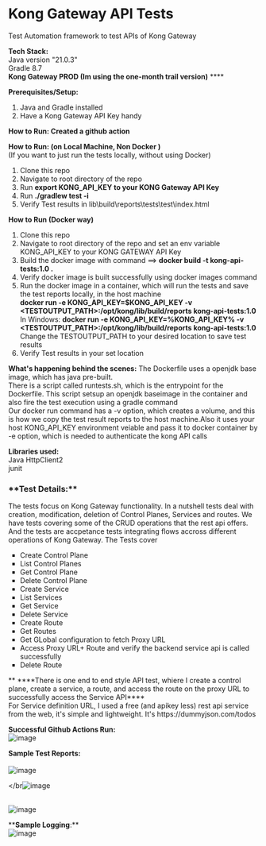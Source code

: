 # Kong Gateway API Tests 
Test Automation framework to test APIs of Kong Gateway

**Tech Stack:**</br>
Java version "21.0.3"</br>
Gradle 8.7</br>
**Kong Gateway PROD (Im using the one-month trail version)**
****</br>

**Prerequisites/Setup:**
1. Java and Gradle installed</br>
2. Have a Kong Gateway API Key handy 

**How to Run: Created a github action** </br>

**How to Run: (on Local Machine, Non Docker )** </br>
(If you want to just run the tests locally, without using Docker) </br>

1. Clone this repo </br>
2. Navigate to root directory of the repo </br>
3. Run **export KONG_API_KEY to your KONG Gateway API Key**
4. Run **./gradlew test -i** </br>
5. Verify Test results in lib\build\reports\tests\test\index.html </br>

**How to Run (Docker way)** 
1. Clone this repo </br>
2. Navigate to root directory of the repo and set an env variable KONG_API_KEY to your KONG GATEWAY API Key</br>
3. Build the docker image with command ==> **docker build -t kong-api-tests:1.0 .** </br>
4. Verify docker image is built successfully using docker images command
5. Run the docker image in a container, which will run the tests and save the test reports locally, in the host machine </br>
   **docker run -e KONG_API_KEY=$KONG_API_KEY -v <TESTOUTPUT_PATH>:/opt/kong/lib/build/reports kong-api-tests:1.0 </br>**
    In Windows: **docker run -e KONG_API_KEY=%KONG_API_KEY% -v <TESTOUTPUT_PATH>:/opt/kong/lib/build/reports kong-api-tests:1.0 </br>**
   Change the TESTOUTPUT_PATH to your desired location to save test results
4. Verify Test results in your set location </br>
 
**What's happening behind the scenes:**
The Dockerfile uses a openjdk base image, which has java pre-built. </br>
There is a script called runtests.sh, which is the entrypoint for the Dockerfile. This script setsup an openjdk baseimage in the container and also fire the test execution using a gradle command </br> 
Our docker run command has a -v option, which creates a volume, and this is how we copy the test result reports to the host machine.Also it uses your host KONG_API_KEY environment veiable and pass it to docker container by -e option, which is needed to authenticate the kong API calls


**Libraries used:**</br>
Java HttpClient2</br>
junit </br>

<h3>**Test Details:**</h3>
The tests focus on Kong Gateway functionality. In a nutshell tests deal with creation, modification, deletion of Control Planes, Services and routes. We have tests covering some of the CRUD operations that the rest api offers. And the tests are accpetance tests integrating flows accross different operations of Kong Gateway.
The Tests cover 
<ul type="square">
<li>Create Control Plane</li>  
<li>List Control Planes</li> 
<li>Get Control Plane</li> 
<li>Delete Control Plane</li> 
<li>Create Service</li>  
<li>List Services</li> 
<li>Get Service</li> 
<li>Delete Service</li> 
<li>Create Route</li>  
<li>Get Routes</li> 
<li>Get GLobal configuration to fetch Proxy URL</li>  
<li>Access Proxy URL+ Route and verify the backend service api is called successfully</li>  
<li>Delete Route</li> 
  
</ul>**
****There is one end to end style API test, whiere I create a control plane, create a service, a route, and access the route on the proxy URL to successfully access the Service API****

</br>
For Service definition URL, I used a free (and apikey less) rest api service from the web, it's simple and lightweight. It's https://dummyjson.com/todos

**Successful Github Actions Run:** </br>
![image](https://github.com/user-attachments/assets/00d2eab9-7e08-4990-8aee-f5da5faa5736)


**Sample Test Reports:** </br>
</br>![image](https://github.com/user-attachments/assets/4b5e5356-e7ed-4bd0-a8fd-3994ef7d629d)


</br![image](https://github.com/user-attachments/assets/b97d2cce-da56-41db-ab73-64b60476a1e2)

</br> ![image](https://github.com/user-attachments/assets/00c2fac9-15a2-4afc-a7c1-10b0c8a1053b)

****Sample Logging**:**</br>
![image](https://github.com/user-attachments/assets/0fba4647-87da-402e-85f6-84db09f7f444)






